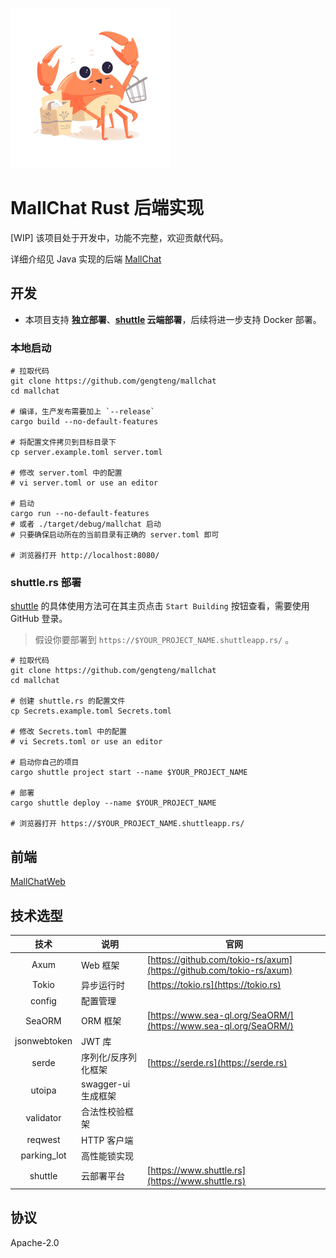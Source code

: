 ![](./doc/logo-256x256.png)

# MallChat Rust 后端实现

[WIP] 该项目处于开发中，功能不完整，欢迎贡献代码。

详细介绍见 Java 实现的后端 [MallChat](https://github.com/zongzibinbin/MallChat)

## 开发

* 本项目支持 **独立部署**、**[shuttle](https://www.shuttle.rs/) 云端部署**，后续将进一步支持 Docker 部署。

### 本地启动

```shell
# 拉取代码
git clone https://github.com/gengteng/mallchat
cd mallchat

# 编译，生产发布需要加上 `--release`
cargo build --no-default-features

# 将配置文件拷贝到目标目录下
cp server.example.toml server.toml

# 修改 server.toml 中的配置
# vi server.toml or use an editor

# 启动
cargo run --no-default-features
# 或者 ./target/debug/mallchat 启动
# 只要确保启动所在的当前目录有正确的 server.toml 即可

# 浏览器打开 http://localhost:8080/
```

### shuttle.rs 部署

[shuttle](https://www.shuttle.rs/) 的具体使用方法可在其主页点击 `Start Building` 按钮查看，需要使用 GitHub 登录。

> 假设你要部署到 `https://$YOUR_PROJECT_NAME.shuttleapp.rs/` 。

```shell
# 拉取代码
git clone https://github.com/gengteng/mallchat
cd mallchat

# 创建 shuttle.rs 的配置文件
cp Secrets.example.toml Secrets.toml

# 修改 Secrets.toml 中的配置
# vi Secrets.toml or use an editor

# 启动你自己的项目
cargo shuttle project start --name $YOUR_PROJECT_NAME

# 部署
cargo shuttle deploy --name $YOUR_PROJECT_NAME

# 浏览器打开 https://$YOUR_PROJECT_NAME.shuttleapp.rs/
```

## 前端

[MallChatWeb](https://github.com/Evansy/MallChatWeb)

## 技术选型

|      技术      | 说明              | 官网                                                                   |
|:------------:|-----------------|----------------------------------------------------------------------|
|     Axum     | Web 框架          | [https://github.com/tokio-rs/axum](https://github.com/tokio-rs/axum) |
|    Tokio     | 异步运行时           | [https://tokio.rs](https://tokio.rs)                                 |
|    config    | 配置管理            |                                                                      |
|    SeaORM    | ORM 框架          | [https://www.sea-ql.org/SeaORM/](https://www.sea-ql.org/SeaORM/)     |
| jsonwebtoken | JWT 库           |                                                                      |
|    serde     | 序列化/反序列化框架      | [https://serde.rs](https://serde.rs)                                 |
|    utoipa    | swagger-ui 生成框架 |                                                                      |
|  validator   | 合法性校验框架         |                                                                      |
|   reqwest    | HTTP 客户端        |                                                                      |
| parking_lot  | 高性能锁实现          |                                                                      |
|   shuttle    | 云部署平台           | [https://www.shuttle.rs](https://www.shuttle.rs)                     |

## 协议

Apache-2.0